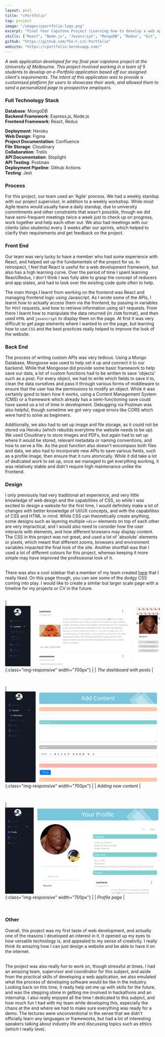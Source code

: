 ```yaml
---
layout: post
title: "cPortfolio"
tag: project
image: "/images/cportfolio-logo.png"
excerpt: "Final Year Capstone Project (Learning how to develop a web application)"
skills: ["React", "Node.js", "Javascript", "MongoDB", "Redux", "Git", "SASS", "CSS", "HTML"]
github: "https://github.com/The-C-s/C-Portfolio"
website: "https://cportfolio.herokuapp.com/"
---  
```


*A web application developed for my final year capstone project at the University of Melbourne. This project involved working in a team of 5 students to develop an e-Portfolio application based off our assigned client's requirements. The intent of this application was to provide a customised platform for users to showcase their work, and allowed them to send a personalized page to prospective employers.* 

### Full Technology Stack 

**Database**: MongoDB   
**Backend Framework**: Express.js, Node.js      
**Frontend Framework**: React, Redux    

**Deployment**: Heroku   
**Web Design**: Figma     
**Project Documentation**: Confluence   
**File Storage**: Cloudinary    
**Collaboration**: Trello     
**API Documentation**: Stoplight   
**API Testing**: Postman   
**Deployment Pipeline**: Github Actions     
**Testing**: Jest    

### Process 
For this project, our team used an 'Agile' process. We had a weekly standup with our project supervisor, in addition to a weekly workshop. While most Agile teams would usually have a daily standup, due to university commitments and other constraints that wasn't possible, though we did have semi-frequent meetings twice a week just to check up on progress, work together and help each other out. We also had meetings with our clients (also students) every 3 weeks after our sprints, which helped to clarify their requirements and get feedback on the project. 

### Front End 
Our team was very lucky to have a member who had some experience with React, and helped set up the fundamentals of the project for us. In retrospect, I feel that React is useful for a web development framework, but also has a high learning curve. Over the period of time I spent learning React/Redux, I don't think I was fully able to grasp the concept of reducers and app states, and had to look over the existing code quite often to help. 

The main things I learnt from working on the frontend was React and managing frontend logic using Javascript. As I wrote some of the APIs, I learnt how to actually access them via the frontend, by passing in variables for `POST` requests, and how to retrieve information using `GET` requests. From there I learnt how to manipulate the data returned (in `JSON` format), and then used `HTML` and `javascript` to display them on the page. At first it was very difficult to get page elements where I wanted to on the page, but learning how to use `CSS` and the best practices really helped to improve the look of the website. 

### Back End 
The process of writing custom APIs was very tedious. Using a Mongo Database, Mongoose was used to help set it up and connect it to our backend. While that Mongoose did provide some basic framework to help save our data, a lot of custom functions had to be written to save 'objects' such as a post. For every object, we had to write which fields to save it to, clean the data ourselves and pass it through various forms of middleware to ensure that the user has the permissions to modify an object. While it was certainly good to learn how it works, using a Content Management System (CMS) or a framework which already has a semi-functioning save could have saved us a lot of time in development. Debugging via Postman was also helpful, though sometime we got very vague errors like CORS which were hard to solve as beginners. 

Additionally, we also had to set up image and file storage, as it could not be stored via Heroku (which rebuilds everytime the website needs to be up). We used Cloudinary to store images and PDFs, but again had to set up where it would be stored, relevant metadata or naming conventions, and how to serve a file. As the post function also doesn't encompass both files and data, we also had to incorporate new APIs to save various fields, such as a profile image, then ensure that it runs atomically. While it did take a lot of dedicated work to set up, once we managed to get everything working, it was relatively stable and didn't require high maintenance unlike the Frontend. 

### Design 
I only previously had very traditional art experience, and very little knowledge of web design and the capabilities of CSS, so while I was excited to design a website for the first time, I would definitely make a lot of changes with better knowledge of UI/UX concepts, and with the capabilities of CSS and HTML in mind. While CSS can theoretically create anything, some designs such as layering multiple `<div>` elements on top of each other are very impractical, and I would also need to consider how the user interacts with elements, and how different browsers may display content. The CSS in this project was not great, and used a lot of 'absolute' elements or pixels, which meant that different zooms, browsers and environment variables impacted the final look of the site. Another shortfall was that I used a lot of different colours for this project, whereas keeping it more simple may have improved the professional look of it. <br><br>

There was also a cool sidebar that a member of my team created [here](https://cportfolio.herokuapp.com/shared/FEDWdPSG) that I really liked. On this page though, you can see some of the dodgy CSS coming into play. I would like to create a similar but larger scale page with a timeline for my projects or CV in the future. <br><br>

|![](/images/cportfolio/cportfolio.jpg){:class="img-responsive" width="700px"} |
| *The dashboard with posts* |  

<br> 

|![](/images/cportfolio/content.PNG){:class="img-responsive" width="700px"} |
| *Adding new content* | 

<br>

|![](/images/cportfolio/profile.PNG){:class="img-responsive" width="700px"} |
| *Profile page* | 

<br>

### Other 
Overall, this project was my first taste of web development, and actually one of the reasons I developed an interest in it. It opened up my eyes to how versatile technology is, and appealed to my sense of creativity. I really think its amazing how I can just design a website and be able to have it on the internet. <br><br>

The project was also really fun to work on, though stressful at times. I had an amazing team, supervisor and coordinator for this subject, and aside from the practical skills of developing a web application, we also emulated what the process of developing software would be like in the industry. Looking back on this time, it really help set me up with skills for the future, and was the stepping stone in getting me involved in hackathons and an internship. I also really enjoyed all the time I dedicated to this subject, and how much fun I had with my team while developing this, especially the chaos at the end where we had to make sure everything was ready for a demo. The lectures were unconventional in the sense that we didn't officially learn any languages or frameworks, but had a lot of interesting speakers talking about industry life and discussing topics such as ethics (which I really love). <br><br>
